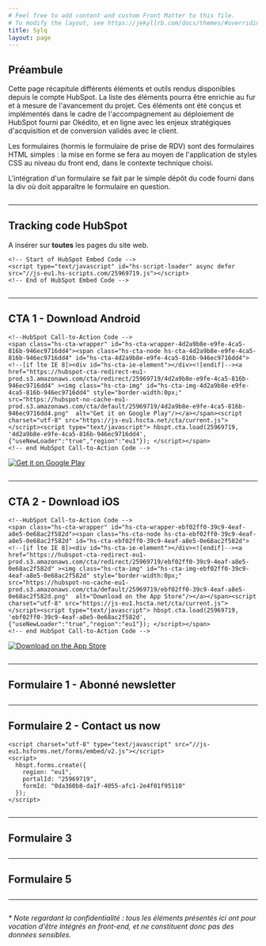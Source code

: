 ```yaml
---
# Feel free to add content and custom Front Matter to this file.
# To modify the layout, see https://jekyllrb.com/docs/themes/#overriding-theme-defaults
title: Sylq
layout: page
---
```



<h2>Préambule</h2>

<p>Cette page récapitule différents éléments et outils rendus disponibles depuis le compte HubSpot. La liste des éléments pourra être enrichie au fur et à mesure de l'avancement du projet. Ces éléments ont été conçus et implémentés dans le cadre de l'accompagnement au déploiement de HubSpot fourni par Okédito, et en ligne avec les enjeux stratégiques d'acquisition et de conversion validés avec le client.</p>

<p>Les formulaires (hormis le formulaire de prise de RDV) sont des formulaires HTML simples : la mise en forme se fera au moyen de l'application de styles CSS au niveau du front end, dans le contexte technique choisi.</p>

<p>L'intégration d'un formulaire se fait par le simple dépôt du code fourni dans la div où doit apparaître le formulaire en question.</p>

<hr style="margin:2em 0">

<h2>Tracking code HubSpot</h2>

<p>A insérer sur <strong>toutes</strong> les pages du site web.</p>

    <!-- Start of HubSpot Embed Code -->
    <script type="text/javascript" id="hs-script-loader" async defer src="//js-eu1.hs-scripts.com/25969719.js"></script>
    <!-- End of HubSpot Embed Code -->

<hr style="margin:2em 0">

<h2>CTA 1 - Download Android</h2>

    <!--HubSpot Call-to-Action Code -->
    <span class="hs-cta-wrapper" id="hs-cta-wrapper-4d2a9b8e-e9fe-4ca5-816b-946ec9716dd4"><span class="hs-cta-node hs-cta-4d2a9b8e-e9fe-4ca5-816b-946ec9716dd4" id="hs-cta-4d2a9b8e-e9fe-4ca5-816b-946ec9716dd4"><!--[if lte IE 8]><div id="hs-cta-ie-element"></div><![endif]--><a href="https://hubspot-cta-redirect-eu1-prod.s3.amazonaws.com/cta/redirect/25969719/4d2a9b8e-e9fe-4ca5-816b-946ec9716dd4" ><img class="hs-cta-img" id="hs-cta-img-4d2a9b8e-e9fe-4ca5-816b-946ec9716dd4" style="border-width:0px;" src="https://hubspot-no-cache-eu1-prod.s3.amazonaws.com/cta/default/25969719/4d2a9b8e-e9fe-4ca5-816b-946ec9716dd4.png"  alt="Get it on Google Play"/></a></span><script charset="utf-8" src="https://js-eu1.hscta.net/cta/current.js"></script><script type="text/javascript"> hbspt.cta.load(25969719, '4d2a9b8e-e9fe-4ca5-816b-946ec9716dd4', {"useNewLoader":"true","region":"eu1"}); </script></span>
    <!-- end HubSpot Call-to-Action Code -->

<!--HubSpot Call-to-Action Code -->
<span class="hs-cta-wrapper" id="hs-cta-wrapper-4d2a9b8e-e9fe-4ca5-816b-946ec9716dd4"><span class="hs-cta-node hs-cta-4d2a9b8e-e9fe-4ca5-816b-946ec9716dd4" id="hs-cta-4d2a9b8e-e9fe-4ca5-816b-946ec9716dd4"><!--[if lte IE 8]><div id="hs-cta-ie-element"></div><![endif]--><a href="https://hubspot-cta-redirect-eu1-prod.s3.amazonaws.com/cta/redirect/25969719/4d2a9b8e-e9fe-4ca5-816b-946ec9716dd4" ><img class="hs-cta-img" id="hs-cta-img-4d2a9b8e-e9fe-4ca5-816b-946ec9716dd4" style="border-width:0px;" src="https://hubspot-no-cache-eu1-prod.s3.amazonaws.com/cta/default/25969719/4d2a9b8e-e9fe-4ca5-816b-946ec9716dd4.png"  alt="Get it on Google Play"/></a></span><script charset="utf-8" src="https://js-eu1.hscta.net/cta/current.js"></script><script type="text/javascript"> hbspt.cta.load(25969719, '4d2a9b8e-e9fe-4ca5-816b-946ec9716dd4', {"useNewLoader":"true","region":"eu1"}); </script></span>
<!-- end HubSpot Call-to-Action Code -->

<hr style="margin:2em 0">

<h2>CTA 2 - Download iOS</h2>

    <!--HubSpot Call-to-Action Code -->
    <span class="hs-cta-wrapper" id="hs-cta-wrapper-ebf02ff0-39c9-4eaf-a8e5-0e68ac2f582d"><span class="hs-cta-node hs-cta-ebf02ff0-39c9-4eaf-a8e5-0e68ac2f582d" id="hs-cta-ebf02ff0-39c9-4eaf-a8e5-0e68ac2f582d"><!--[if lte IE 8]><div id="hs-cta-ie-element"></div><![endif]--><a href="https://hubspot-cta-redirect-eu1-prod.s3.amazonaws.com/cta/redirect/25969719/ebf02ff0-39c9-4eaf-a8e5-0e68ac2f582d" ><img class="hs-cta-img" id="hs-cta-img-ebf02ff0-39c9-4eaf-a8e5-0e68ac2f582d" style="border-width:0px;" src="https://hubspot-no-cache-eu1-prod.s3.amazonaws.com/cta/default/25969719/ebf02ff0-39c9-4eaf-a8e5-0e68ac2f582d.png"  alt="Download on the App Store"/></a></span><script charset="utf-8" src="https://js-eu1.hscta.net/cta/current.js"></script><script type="text/javascript"> hbspt.cta.load(25969719, 'ebf02ff0-39c9-4eaf-a8e5-0e68ac2f582d', {"useNewLoader":"true","region":"eu1"}); </script></span>
    <!-- end HubSpot Call-to-Action Code -->

<!--HubSpot Call-to-Action Code -->
<span class="hs-cta-wrapper" id="hs-cta-wrapper-ebf02ff0-39c9-4eaf-a8e5-0e68ac2f582d"><span class="hs-cta-node hs-cta-ebf02ff0-39c9-4eaf-a8e5-0e68ac2f582d" id="hs-cta-ebf02ff0-39c9-4eaf-a8e5-0e68ac2f582d"><!--[if lte IE 8]><div id="hs-cta-ie-element"></div><![endif]--><a href="https://hubspot-cta-redirect-eu1-prod.s3.amazonaws.com/cta/redirect/25969719/ebf02ff0-39c9-4eaf-a8e5-0e68ac2f582d" ><img class="hs-cta-img" id="hs-cta-img-ebf02ff0-39c9-4eaf-a8e5-0e68ac2f582d" style="border-width:0px;" src="https://hubspot-no-cache-eu1-prod.s3.amazonaws.com/cta/default/25969719/ebf02ff0-39c9-4eaf-a8e5-0e68ac2f582d.png"  alt="Download on the App Store"/></a></span><script charset="utf-8" src="https://js-eu1.hscta.net/cta/current.js"></script><script type="text/javascript"> hbspt.cta.load(25969719, 'ebf02ff0-39c9-4eaf-a8e5-0e68ac2f582d', {"useNewLoader":"true","region":"eu1"}); </script></span>
<!-- end HubSpot Call-to-Action Code -->

<hr style="margin:2em 0">

<h2>Formulaire 1 - Abonné newsletter</h2>


<hr style="margin:2em 0">

<h2>Formulaire 2 - Contact us now</h2>

    <script charset="utf-8" type="text/javascript" src="//js-eu1.hsforms.net/forms/embed/v2.js"></script>
    <script>
      hbspt.forms.create({
        region: "eu1",
        portalId: "25969719",
        formId: "0da360b8-da1f-4055-afc1-2e4f01f95110"
      });
    </script>

<script charset="utf-8" type="text/javascript" src="//js-eu1.hsforms.net/forms/embed/v2.js"></script>
<script>
  hbspt.forms.create({
    region: "eu1",
    portalId: "25969719",
    formId: "0da360b8-da1f-4055-afc1-2e4f01f95110"
  });
</script>

<hr style="margin:2em 0">


<h2>Formulaire 3</h2>


<hr style="margin:2em 0">

<h2>Formulaire 5</h2>


<hr style="margin:2em 0">


<p><i>* Note regardant la confidentialité : tous les éléments présentés ici ont pour vocation d'être intégrés en front-end, et ne constituent donc pas des données sensibles.</i></p>
